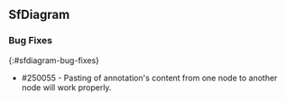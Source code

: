 ## SfDiagram

### Bug Fixes
{:#sfdiagram-bug-fixes}

* \#250055 - Pasting of annotation's content from one node to another node will work properly.

